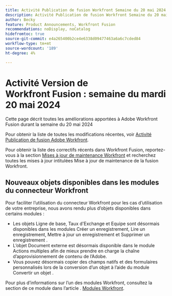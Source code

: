 ```yaml
---
title: Activité Publication de fusion Workfront Semaine du 20 mai 2024
description: Activité Publication de fusion Workfront Semaine du 20 mai 2024
author: Becky
feature: Product Announcements, Workfront Fusion
recommendations: noDisplay, noCatalog
hidefromtoc: true
source-git-commit: e4a265400b2ce4e6338d09477463a6a6c7cded84
workflow-type: tm+mt
source-wordcount: '189'
ht-degree: 4%

---
```


# Activité Version de Workfront Fusion : semaine du mardi 20 mai 2024

Cette page décrit toutes les améliorations apportées à Adobe Workfront Fusion durant la semaine du 20 mai 2024

Pour obtenir la liste de toutes les modifications récentes, voir [Activité Publication de fusion Adobe Workfront](../../../product-announcements/product-releases/fusion-release-activity/fusion-release-activity.md).

Pour obtenir la liste des correctifs récents dans Workfront Fusion, reportez-vous à la section [Mises à jour de maintenance Workfront](https://experienceleague.adobe.com/docs/workfront-known-issues/releases/current-updates.html?lang=fr) et recherchez toutes les mises à jour intitulées Mise à jour de maintenance de la fusion Workfront.

## Nouveaux objets disponibles dans les modules du connecteur Workfront

Pour faciliter l’utilisation du connecteur Workfront pour les cas d’utilisation de votre entreprise, nous avons rendu plus d’objets disponibles dans certains modules :

* Les objets Ligne de base, Taux d&#39;Exchange et Equipe sont désormais disponibles dans les modules Créer un enregistrement, Lire un enregistrement, Mettre à jour un enregistrement et Supprimer un enregistrement .
* L’objet Document externe est désormais disponible dans le module Actions multiples afin de mieux prendre en charge la chaîne d’approvisionnement de contenu de l’Adobe.
* Vous pouvez désormais copier des champs natifs et des formulaires personnalisés lors de la conversion d’un objet à l’aide du module Convertir un objet .

Pour plus d’informations sur l’un des modules Workfront, consultez la section de ce module dans l’article . [Modules Workfront](/help/quicksilver/workfront-fusion/apps-and-their-modules/workfront-modules.md).